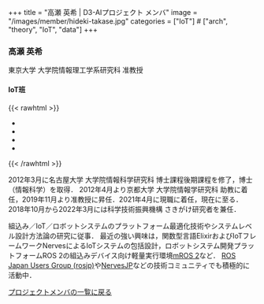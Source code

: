 +++
title = "高瀬 英希 | D3-AIプロジェクト メンバ"
image = "/images/member/hideki-takase.jpg"
categories = ["IoT"]  # ["arch", "theory", "IoT", "data"]
+++

### 高瀬 英希

東京大学 大学院情報理工学系研究科 准教授  

#### IoT班

{{< rawhtml >}}
<ul class="list-inline social-icon mb-0">
  <li class="list-inline-item"><a href="https://takasehideki.github.io/" target="_blank"><i class="ti-link"></i></a></li>
  <li class="list-inline-item"><a href="https://twitter.com/takasehideki" target="_blank"><i class="ti-twitter-alt"></i></a></li>
  <li class="list-inline-item"><a href="https://facebook.com/takasehideki" target="_blank"><i class="ti-facebook"></i></a></li>
  <li class="list-inline-item"><a href="https://github.com/takasehideki" target="_blank"><i class="ti-github"></i></a></li>
  <!--
  <li class="list-inline-item"><a href="https://www.linkedin.com/in/hideki-takase-0623a111/" target="_blank"><i class="ti-linkedin"></i></a></li>
  -->
</ul>
{{< /rawhtml >}}

2012年3月に名古屋大学 大学院情報科学研究科 博士課程後期課程を修了，博士（情報科学）を取得．
2012年4月より京都大学 大学院情報学研究科 助教に着任，2019年11月より准教授に昇任．2021年4月に現職に着任，現在に至る．
2018年10月から2022年3月には科学技術振興機構 さきがけ研究者を兼任．

組込み／IoT／ロボットシステムのプラットフォーム最適化技術やシステムレベル設計方法論の研究に従事．
最近の強い興味は，関数型言語ElixirおよびIoTフレームワークNervesによるIoTシステムの包括設計，ロボットシステム開発プラットフォームROS 2の組込みデバイス向け軽量実行環境[mROS 2](https://github.com/mROS-base/mros2)など．
[ROS Japan Users Group (rosjp)](https://rosjp.connpass.com/)や[NervesJP](https://nerves-jp.connpass.com/)などの技術コミュニティでも積極的に活動中．


[プロジェクトメンバの一覧に戻る](/members)
